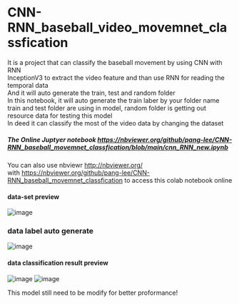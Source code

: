 # CNN-RNN_baseball_video_movemnet_classfication

It is a project that can classify the baseball movement by using CNN with RNN  
InceptionV3 to extract the video feature and than use RNN for reading the temporal data  
And it will auto generate the train, test and random folder  
In this notebook, it will auto generate the train laber by your folder name  
train and test folder are using in model, random folder is getting out resource data for testing this model  
In deed it can classify the most of the video data by changing the dataset  

##### The Online Juptyer notebook https://nbviewer.org/github/pang-lee/CNN-RNN_baseball_movemnet_classfication/blob/main/cnn_RNN_new.ipynb  
You can also use nbviewr http://nbviewer.org/  
with https://nbviewer.org/github/pang-lee/CNN-RNN_baseball_movemnet_classfication to access this colab notebook online


#### data-set preview
![image](https://user-images.githubusercontent.com/13313753/184310655-d718e9b3-7973-43ca-b7d1-1b8eb4027858.png)


### data label auto generate
![image](https://user-images.githubusercontent.com/13313753/184311568-d868de84-9415-4fef-835e-e0c8614af420.png)

#### data classification result preview
![image](https://user-images.githubusercontent.com/13313753/184310937-3338b810-8fd2-44dd-bb1f-1d783babd49f.png)
![image](https://user-images.githubusercontent.com/13313753/184310942-6ca05850-e72e-42b5-96ca-5c73051c1f2b.png)


This model still need to be modify for better proformance!
